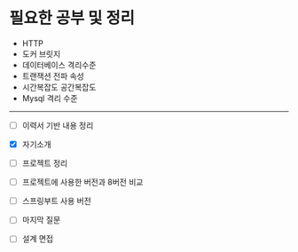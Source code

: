 # 필요한 공부 및 정리


* HTTP
* 도커 브릿지
* 데이터베이스 격리수준
* 트랜잭션 전파 속성
* 시간복잡도 공간복잡도
* Mysql 격리 수준
---
* [ ] 이력서 기반 내용 정리
* [x] 자기소개 
* [ ] 프로젝트 정리
* [ ] 프로젝트에 사용한 버전과 8버전 비교
* [ ] 스프링부트 사용 버전
* [ ] 마지막 질문
* [ ] 설계 면접

